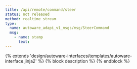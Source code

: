 ```yaml
---
title: /api/remote/command/steer
status: not released
method: realtime stream
type:
  name: autoware_adapi_v1_msgs/msg/SteerCommand
  msg:
    - name: stamp
      text:
---
```


{% extends 'design/autoware-interfaces/templates/autoware-interface.jinja2' %}
{% block description %}
{% endblock %}
